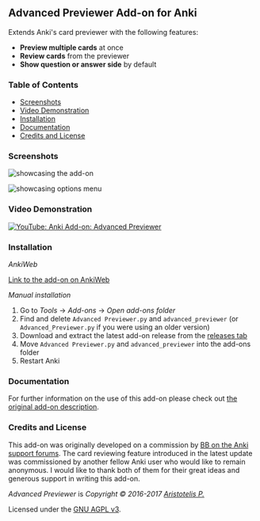 ## Advanced Previewer Add-on for Anki

Extends Anki's card previewer with the following features:

- **Preview multiple cards** at once
- **Review cards** from the previewer
- **Show question or answer side** by default

### Table of Contents

<!-- MarkdownTOC -->

- [Screenshots](#screenshots)
- [Video Demonstration](#video-demonstration)
- [Installation](#installation)
- [Documentation](#documentation)
- [Credits and License](#credits-and-license)

<!-- /MarkdownTOC -->

### Screenshots

![showcasing the add-on](screenshots/combined.png)

![showcasing options menu](screenshots/options.png)

### Video Demonstration

[![YouTube: Anki Add-on: Advanced Previewer](https://i.ytimg.com/vi/GcilF4S0QMc/mqdefault.jpg)](https://youtu.be/GcilF4S0QMc)

### Installation

*AnkiWeb*

[Link to the add-on on AnkiWeb](https://ankiweb.net/shared/info/544521385)

*Manual installation*

1. Go to *Tools* -> *Add-ons* -> *Open add-ons folder*
2. Find and delete `Advanced Previewer.py` and `advanced_previewer` (or `Advanced_Previewer.py` if you were using an older version)
3. Download and extract the latest add-on release from the [releases tab](https://github.com/Glutanimate/advanced-previewer/releases)
4. Move `Advanced Previewer.py` and `advanced_previewer` into the add-ons folder
5. Restart Anki

### Documentation

For further information on the use of this add-on please check out [the original add-on description](docs/description.md).

### Credits and License

This add-on was originally developed on a commission by [BB on the Anki support forums](https://anki.tenderapp.com/discussions/add-ons/8504-100-for-add-on-developer). The card reviewing feature introduced in the latest update was commissioned by another fellow Anki user who would like to remain anonymous. I would like to thank both of them for their great ideas and generous support in writing this add-on.

*Advanced Previewer* is *Copyright © 2016-2017 [Aristotelis P.](https://glutanimate.com)*

Licensed under the [GNU AGPL v3](https://www.gnu.org/licenses/agpl.html).
